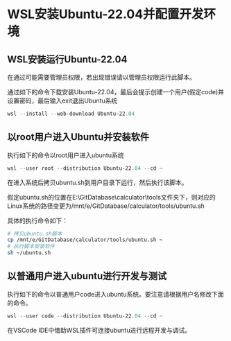 
# WSL安装Ubuntu-22.04并配置开发环境

## WSL安装运行Ubuntu-22.04

在通过可能需要管理员权限，若出现错误请以管理员权限运行此脚本。

通过如下的命令下载安装Ubuntu-22.04，最后会提示创建一个用户(假定code)并设置密码，最后输入exit退出Ubuntu系统

```powershell
wsl --install --web-download Ubuntu-22.04
```

## 以root用户进入Ubuntu并安装软件

执行如下的命令以root用户进入ubuntu系统

``` powershell
wsl --user root --distribution Ubuntu-22.04 --cd ~
```

在进入系统后拷贝ubuntu.sh到用户目录下运行，然后执行该脚本。

假定ubuntu.sh的位置在E:\GitDatabase\calculator\tools文件夹下，则对应的Linux系统的路径变更为/mnt/e/GitDatabase/calculator/tools/ubuntu.sh

具体的执行命令如下：

```bash
# 拷贝ubuntu.sh脚本
cp /mnt/e/GitDatabase/calculator/tools/ubuntu.sh ~
# 执行脚本安装软件
sh ~/ubuntu.sh
```

## 以普通用户进入ubuntu进行开发与测试

执行如下的命令以普通用户code进入ubuntu系统。要注意请根据用户名修改下面的命令。

``` powershell
wsl --user code --distribution Ubuntu-22.04 --cd ~
```

在VSCode IDE中借助WSL插件可连接ubuntu进行远程开发与调试。
